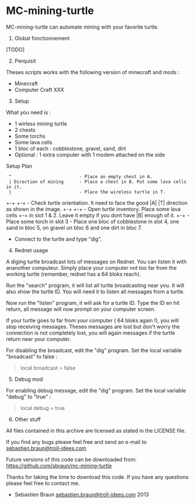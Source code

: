 MC-mining-turtle
================

MC-mining-turtle can automate mining with your favorite turtle.

1. Global fonctionnement

[TODO]

2. Perquisit

Theses scripts works with the following version of minecraft and mods :
* Minecraft
* Computer Craft XXX

3. Setup

What you need is :
- 1 wirless mining turtle
- 2 chests
- Some torchs
- Some lava cells
- 1 bloc of each : cobblestone, gravel, sand, dirt
- Optional : 1 extra computer with 1 modem attached on the side

Setup Plan


     ^							- Place an empty chest in A.
     | Direction of mining		- Place a chest in B. Put some lava cells in it.
     |							- Place the wireless turtle in T.
+-+ +-+							- Check turtle orientation. It need to face the good
|A| |T|							  direction as shown in the image.
+-+ +-+							- Open turtle inventory. Place some lava cells
    +-+							  in slot 1 & 2. Leave it empty if you dont have
    |B|							  enough of it.
    +-+							- Place some torch in slot 3
								- Place one bloc of cobblestone in slot 4, one 
sand in bloc 5, on gravel un bloc 6 and one dirt in bloc 7.
- Connect to the turtle and type "dig".	

4. Rednet usage

A diging turtle broadcast lots of messages on Rednet. You can listen it with
ananother computeur. Simply place your computer not too far from the working
turtle (remember, rednet has a 64 bloks reach). 

Run the "search" program, it will list all turtle broadcasting near you. It will
also show the turtle ID. You will need it to listen all messages from a turtle.

Now run the "listen" program, it will ask for a turtle ID. Type the ID en hit 
return, all message will now prompt on your computer screen.

If your turtle goes to far from your computer ( 64 bloks again !), you will stop 
receiving messages. Theses messages are lost but don't worry the connection is 
not completely lost, you will again messages if the turtle return near your 
computer.

For disabling the broadcast, edit the "dig" program. Set the local variable "broadcast" 
to false : 
> local broadcast = false

5. Debug mod

For enabling debug message, edit the "dig" program. Set the local variable "debug"
 to "true" : 
> local debug = true

6. Other stuff

All files contained in this archive are licensed as stated in the LICENSE file.

If you find any bugs please feel free and send an e-mail to sebastien.braun@troll-idees.com

Future versions of this code can be downloaded from: 
https://github.com/sbraun/mc-mining-turtle

Thanks for taking the time to download this code. If you have any questions
please feel free to contact me.


- Sebastien Braun <sebastien.braun@troll-idees.com> 2013
